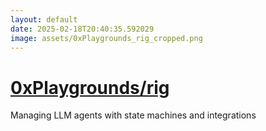 ```yaml
---
layout: default
date: 2025-02-18T20:40:35.592029
image: assets/0xPlaygrounds_rig_cropped.png
---
```


# [0xPlaygrounds/rig](https://github.com/0xPlaygrounds/rig)

Managing LLM agents with state machines and integrations
